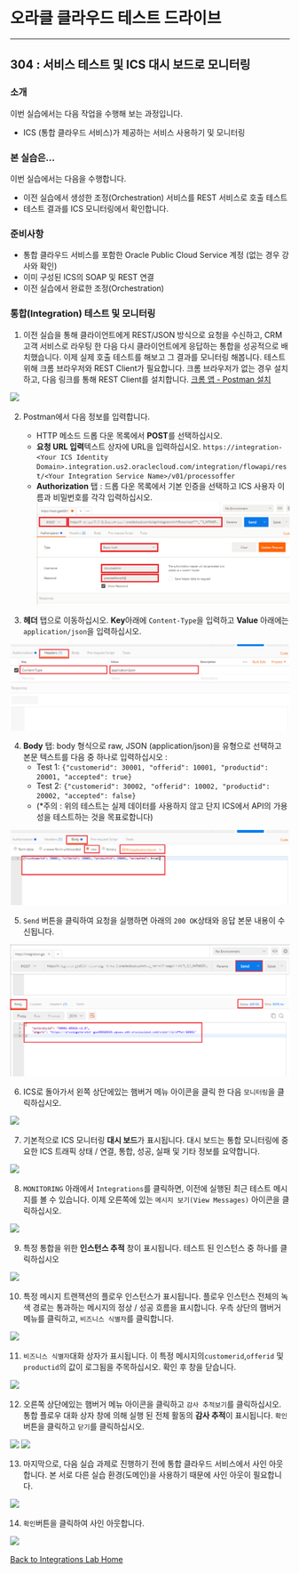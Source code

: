 # 오라클 클라우드 테스트 드라이브 #
-----
## 304 : 서비스 테스트 및 ICS 대시 보드로 모니터링 ##


### 소개 ###
이번 실습에서는 다음 작업을 수행해 보는 과정입니다.
- ICS (통합 클라우드 서비스)가 제공하는 서비스 사용하기 및 모니터링

### 본 실습은... ###
이번 실습에서는 다음을 수행합니다.
- 이전 실습에서 생성한 조정(Orchestration) 서비스를 REST 서비스로 호출 테스트
- 테스트 결과를 ICS 모니터링에서 확인합니다.

### 준비사항 ###

- 통합 클라우드 서비스를 포함한 Oracle Public Cloud Service 계정 (없는 경우 강사와 확인)
- 이미 구성된 ICS의 SOAP 및 REST 연결
- 이전 실습에서 완료한 조정(Orchestration)


### 통합(Integration) 테스트 및 모니터링

1. 이전 실습을 통해 클라이언트에게 REST/JSON 방식으로 요청을 수신하고, CRM 고객 서비스로 라우팅 한 다음 다시 클라이언트에게 응답하는 통합을 성공적으로 배치했습니다. 이제 실제 호출 테스트를 해보고 그 결과를 모니터링 해봅니다. 테스트 위해 크롬 브라우저와 REST Client가 필요합니다. 크롬 브라우저가 없는 경우 설치하고, 다음 링크를 통해 REST Client를 설치합니다. [크롬 앱 - Postman 설치](https://chrome.google.com/webstore/detail/postman/fhbjgbiflinjbdggehcddcbncdddomop)

![](images/304/00.postman.launch.png)

2. Postman에서 다음 정보를 입력합니다.
    - HTTP 메소드 드롭 다운 목록에서 **POST**를 선택하십시오.
    - **요청 URL 입력**텍스트 상자에 URL을 입력하십시오.
    `https://integration-<Your ICS Identity Domain>.integration.us2.oraclecloud.com/integration/flowapi/rest/<Your Integration Service Name>/v01/processoffer`
    - **Authorization** 탭 : 드롭 다운 목록에서 기본 인증을 선택하고 ICS 사용자 이름과 비밀번호를 각각 입력하십시오.
![](images/304/00.postman.basic.png)

3. **헤더** 탭으로 이동하십시오. **Key**아래에 `Content-Type`을 입력하고 **Value** 아래에는`application/json`을 입력하십시오.

![](images/304/00.postman.headers.png)


4. **Body** 탭: body 형식으로 raw, JSON (application/json)을 유형으로 선택하고 본문 텍스트를 다음 중 하나로 입력하십시오 :
    - Test 1: `{"customerid": 30001, "offerid": 10001, "productid": 20001, "accepted": true}`
    - Test 2: `{"customerid": 30002, "offerid": 10002, "productid": 20002, "accepted": false}`
    - (\*주의 : 위의 테스트는 실제 데이터를 사용하지 않고 단지 ICS에서 API의 가용성을 테스트하는 것을 목표로합니다)

![](images/304/00.postman.body.png)


5. `Send` 버튼을 클릭하여 요청을 실행하면 아래의 `200 OK`상태와 응답 본문 내용이 수신됩니다.

![](images/304/00.postman.response.png)


6. ICS로 돌아가서 왼쪽 상단에있는 햄버거 메뉴 아이콘을 클릭 한 다음 `모니터링`을 클릭하십시오.

![](images/304/03.monitoring.home.png)


7. 기본적으로 ICS 모니터링 **대시 보드**가 표시됩니다. 대시 보드는 통합 모니터링에 중요한 ICS 트래픽 상태 / 연결, 통합, 성공, 실패 및 기타 정보를 요약합니다.

![](images/304/04.monitoring.dashboard.png)


8. `MONITORING` 아래에서 `Integrations`를 클릭하면, 이전에 실행된 최근 테스트 메시지를 볼 수 있습니다. 이제 오른쪽에 있는 `메시지 보기(View Messages)` 아이콘을 클릭하십시오.

![](images/304/05.monitoring.integration.png)


9. 특정 통합을 위한 **인스턴스 추적** 창이 표시됩니다. 테스트 된 인스턴스 중 하나를 클릭하십시오

![](images/304/06.monitoring.trackinstance.png)


10. 특정 메시지 트랜잭션의 플로우 인스턴스가 표시됩니다. 플로우 인스턴스 전체의 녹색 경로는 통과하는 메시지의 정상 / 성공 흐름을 표시합니다. 우측 상단의 햄버거 메뉴를 클릭하고, `비즈니스 식별자`를 클릭합니다.

![](images/304/07.monitoring.instance.png)


11. `비즈니스 식별자`대화 상자가 표시됩니다. 이 특정 메시지의`customerid`,`offerid` 및 `productid`의 값이 로그됨을 주목하십시오. 확인 후 창을 닫습니다.

![](images/304/08.monitoring.identifier.png)


12. 오른쪽 상단에있는 햄버거 메뉴 아이콘을 클릭하고 `감사 추적보기`를 클릭하십시오. 통합 플로우 대화 상자 창에 의해 실행 된 전체 활동의 **감사 추적**이 표시됩니다. `확인`버튼을 클릭하고 `닫기`를 클릭하십시오.

![](images/304/09.monitoring.audit.png)
![](images/304/10.monitoring.audit1.png)


13. 마지막으로, 다음 실습 과제로 진행하기 전에 통합 클라우드 서비스에서 사인 아웃합니다. 본 서로 다른 실습 환경(도메인)을 사용하기 때문에 사인 아웃이 필요합니다.

![](images/304/11.logout.png)


14. `확인`버튼을 클릭하여 사인 아웃합니다.

![](images/304/11.logout.confirm.png)


[Back to Integrations Lab Home](README.md)
